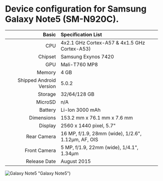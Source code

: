 Device configuration for Samsung Galaxy Note5 (SM-N920C).
========================================

Basic   | Specification List
-------:|:-------------------------
CPU     | 4x2.1 GHz Cortex-A57 & 4x1.5 GHz Cortex-A53)
Chipset | Samsung Exynos 7420
GPU     | Mali-T760 MP8
Memory  | 4 GB
Shipped Android Version | 5.0.2
Storage | 32/64/128 GB
MicroSD | n/A
Battery | Li-Ion 3000 mAh
Dimensions | 153.2 mm x 76.1 mm x 7.6 mm
Display | 2560 x 1440 pixel, 5.7"
Rear Camera  | 16 MP, f/1.9, 28mm (wide), 1/2.6", 1.12µm, AF, OIS
Front Camera | 5 MP, f/1.9, 22mm (wide), 1/4.1", 1.34µm
Release Date | August 2015

![Galaxy Note5](https://fdn2.gsmarena.com/vv/pics/samsung/samsung-galaxy-s6-3.jpg) "Galaxy Note5")
